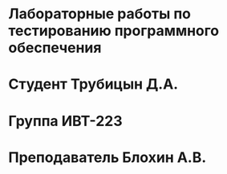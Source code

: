 #  Лабораторные работы по тестированию программного обеспечения

# Студент Трубицын Д.А.
# Группа ИВТ-223
# Преподаватель Блохин А.В.